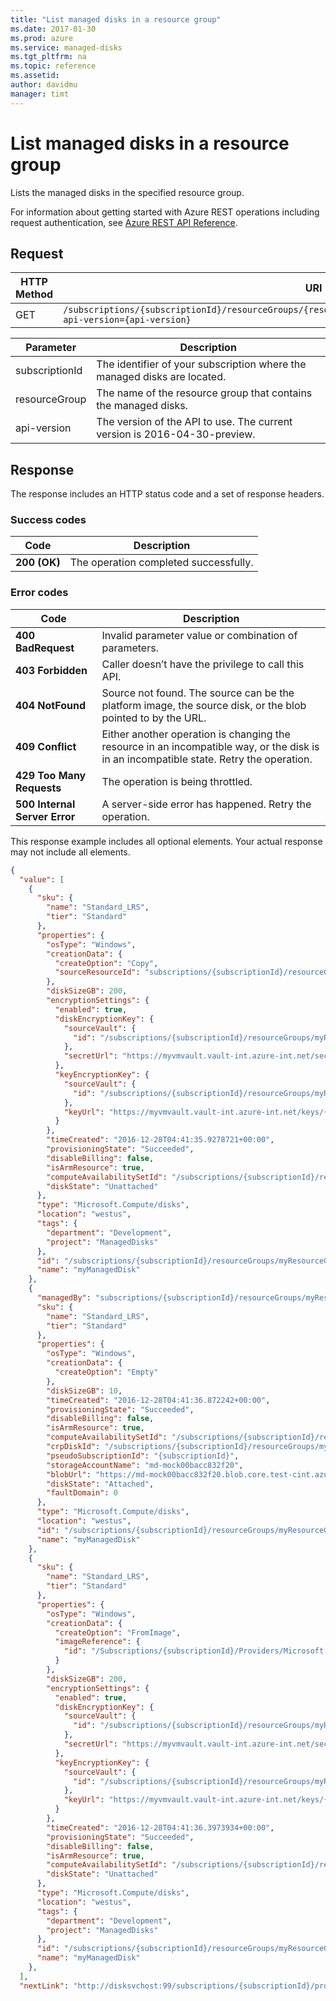 ```yaml
---
title: "List managed disks in a resource group"
ms.date: 2017-01-30
ms.prod: azure
ms.service: managed-disks
ms.tgt_pltfrm: na
ms.topic: reference
ms.assetid: 
author: davidmu
manager: timt
---
```


# List managed disks in a resource group

Lists the managed disks in the specified resource group.

For information about getting started with Azure REST operations including request authentication, see [Azure REST API Reference](../../../index.md).

## Request

| HTTP Method | URI|  
| ----------- |----|  
| GET | `/subscriptions/{subscriptionId}/resourceGroups/{resourceGroup}/providers/Microsoft.Compute/disks/?api-version={api-version}` |

| Parameter | Description |
| --------- | ----------- |
| subscriptionId | The identifier of your subscription where the managed disks are located. |
| resourceGroup | The name of the resource group that contains the managed disks. |
| api-version | The version of the API to use. The current version is 2016-04-30-preview. |
 
## Response  

The response includes an HTTP status code and a set of response headers.  

### Success codes

| Code | Description |
| ---- | ----------- |
| **200 (OK)** | The operation completed successfully. | 

### Error codes

| Code | Description |
| ---- | ----------- |
| **400 BadRequest** | Invalid parameter value or combination of parameters. | 
| **403 Forbidden** | Caller doesn’t have the privilege to call this API. | 
| **404 NotFound** | Source not found. The source can be the platform image, the source disk, or the blob pointed to by the URL. |
| **409 Conflict** | Either another operation is changing the resource in an incompatible way, or the disk is in an incompatible state. Retry the operation. | 
| **429 Too Many Requests** | The operation is being throttled. |
| **500 Internal Server Error** |  A server-side error has happened. Retry the operation. |   

This response example includes all optional elements. Your actual response may not include all elements.

```json
{ 
  "value": [ 
    { 
      "sku": { 
        "name": "Standard_LRS", 
        "tier": "Standard" 
      }, 
      "properties": { 
        "osType": "Windows", 
        "creationData": { 
          "createOption": "Copy", 
          "sourceResourceId": "subscriptions/{subscriptionId}/resourceGroups/myResourceGroup/providers/Microsoft.Compute/disks/myManagedDisk" 
        }, 
        "diskSizeGB": 200, 
        "encryptionSettings": { 
          "enabled": true, 
          "diskEncryptionKey": { 
            "sourceVault": { 
              "id": "/subscriptions/{subscriptionId}/resourceGroups/myResourceGroup/providers/Microsoft.KeyVault/vaults/myVMVault" 
            }, 
            "secretUrl": "https://myvmvault.vault-int.azure-int.net/secrets/{secret}" 
          }, 
          "keyEncryptionKey": { 
            "sourceVault": { 
              "id": "/subscriptions/{subscriptionId}/resourceGroups/myResourceGroup/providers/Microsoft.KeyVault/vaults/myVMVault" 
            }, 
            "keyUrl": "https://myvmvault.vault-int.azure-int.net/keys/{key}" 
          } 
        }, 
        "timeCreated": "2016-12-28T04:41:35.9278721+00:00", 
        "provisioningState": "Succeeded", 
        "disableBilling": false, 
        "isArmResource": true, 
        "computeAvailabilitySetId": "/subscriptions/{subscriptionId}/resourceGroups/myResourceGroup/providers/Microsoft.Compute/availabilitySets/myAV", 
        "diskState": "Unattached" 
      }, 
      "type": "Microsoft.Compute/disks", 
      "location": "westus", 
      "tags": { 
        "department": "Development", 
        "project": "ManagedDisks" 
      }, 
      "id": "/subscriptions/{subscriptionId}/resourceGroups/myResourceGroup/providers/Microsoft.Compute/disks/myManagedDisk", 
      "name": "myManagedDisk" 
    }, 
    { 
      "managedBy": "subscriptions/{subscriptionId}/resourceGroups/myResourceGroup/providers/Microsoft.Compute/virtualMachines/myVM", 
      "sku": { 
        "name": "Standard_LRS", 
        "tier": "Standard" 
      }, 
      "properties": { 
        "osType": "Windows", 
        "creationData": { 
          "createOption": "Empty" 
        }, 
        "diskSizeGB": 10, 
        "timeCreated": "2016-12-28T04:41:36.872242+00:00", 
        "provisioningState": "Succeeded", 
        "disableBilling": false, 
        "isArmResource": true, 
        "computeAvailabilitySetId": "/subscriptions/{subscriptionId}/resourceGroups/myResourceGroup/providers/Microsoft.Compute/availabilitySets/myAV", 
        "crpDiskId": "/subscriptions/{subscriptionId}/resourceGroups/myResourceGroup/providers/Microsoft.Compute/disks/myManagedDisk", 
        "pseudoSubscriptionId": "{subscriptionId}", 
        "storageAccountName": "md-mock00bacc832f20",
        "blobUrl": "https://md-mock00bacc832f20.blob.core.test-cint.azure-test.net/vlvxg5rw4ch2/abcd", 
        "diskState": "Attached", 
        "faultDomain": 0 
      }, 
      "type": "Microsoft.Compute/disks", 
      "location": "westus", 
      "id": "/subscriptions/{subscriptionId}/resourceGroups/myResourceGroup/providers/Microsoft.Compute/disks/myManagedDisk", 
      "name": "myManagedDisk" 
    }, 
    { 
      "sku": { 
        "name": "Standard_LRS", 
        "tier": "Standard" 
      }, 
      "properties": { 
        "osType": "Windows", 
        "creationData": { 
          "createOption": "FromImage", 
          "imageReference": { 
            "id": "/Subscriptions/{subscriptionId}/Providers/Microsoft.Compute/Locations/uswest/Publishers/Microsoft/ArtifactTypes/VMImage/Offers/{offer}" 
          } 
        }, 
        "diskSizeGB": 200, 
        "encryptionSettings": { 
          "enabled": true, 
          "diskEncryptionKey": { 
            "sourceVault": { 
              "id": "/subscriptions/{subscriptionId}/resourceGroups/myResourceGroup/providers/Microsoft.KeyVault/vaults/myVMVault" 
            }, 
            "secretUrl": "https://myvmvault.vault-int.azure-int.net/secrets/{secret}" 
          }, 
          "keyEncryptionKey": { 
            "sourceVault": { 
              "id": "/subscriptions/{subscriptionId}/resourceGroups/myResourceGroup/providers/Microsoft.KeyVault/vaults/myVMVault" 
            }, 
            "keyUrl": "https://myvmvault.vault-int.azure-int.net/keys/{key}" 
          } 
        }, 
        "timeCreated": "2016-12-28T04:41:36.3973934+00:00", 
        "provisioningState": "Succeeded", 
        "disableBilling": false, 
        "isArmResource": true, 
        "computeAvailabilitySetId": "/subscriptions/{subscriptionId}/resourceGroups/myResourceGroup/providers/Microsoft.Compute/availabilitySets/myAV", 
        "diskState": "Unattached" 
      }, 
      "type": "Microsoft.Compute/disks", 
      "location": "westus", 
      "tags": { 
        "department": "Development", 
        "project": "ManagedDisks" 
      }, 
      "id": "/subscriptions/{subscriptionId}/resourceGroups/myResourceGroup/providers/Microsoft.Compute/disks/myManagedDisk", 
      "name": "myManagedDisk" 
    }, 
  ], 
  "nextLink": "http://disksvchost:99/subscriptions/{subscriptionId}/providers/Microsoft.Compute/disks?$skiptoken={token}/Subscriptions/{subscriptionId}/ResourceGroups/myResourceGroup/Disks/myManagedDisk"   
```
 
